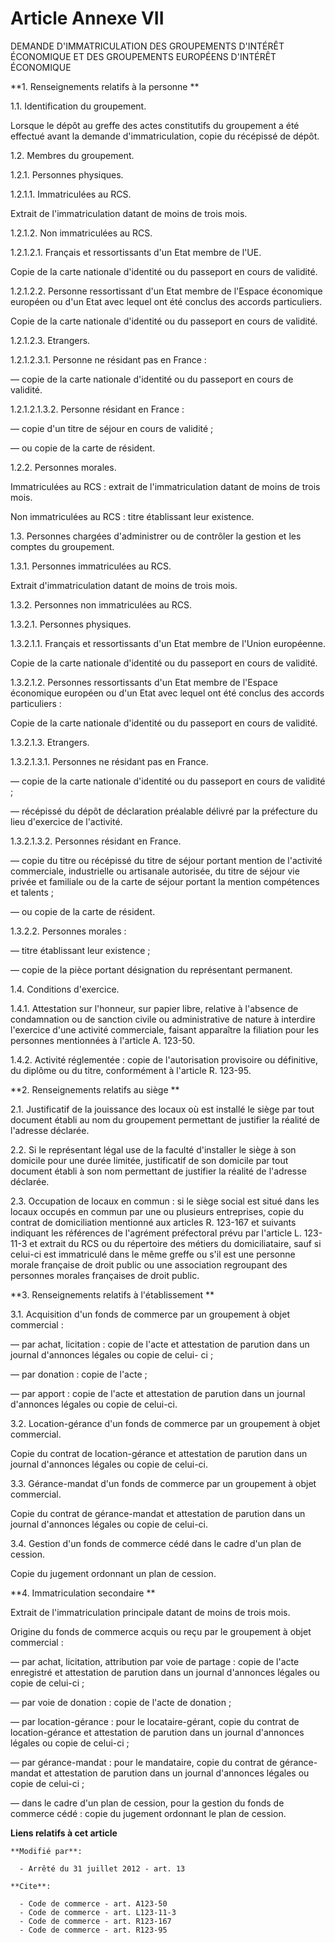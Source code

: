 # Article Annexe VII

DEMANDE D'IMMATRICULATION DES GROUPEMENTS D'INTÉRÊT ÉCONOMIQUE ET DES GROUPEMENTS EUROPÉENS D'INTÉRÊT ÉCONOMIQUE 

**1. Renseignements relatifs à la personne **

1.1. Identification du groupement. 

Lorsque le dépôt au greffe des actes constitutifs du groupement a été effectué avant la demande d'immatriculation, copie du
récépissé de dépôt. 

1.2. Membres du groupement. 

1.2.1. Personnes physiques. 

1.2.1.1. Immatriculées au RCS. 

Extrait de l'immatriculation datant de moins de trois mois. 

1.2.1.2. Non immatriculées au RCS. 

1.2.1.2.1. Français et ressortissants d'un Etat membre de l'UE. 

Copie de la carte nationale d'identité ou du passeport en cours de validité. 

1.2.1.2.2. Personne ressortissant d'un Etat membre de l'Espace économique européen ou d'un Etat avec lequel ont été conclus
des accords particuliers. 

Copie de la carte nationale d'identité ou du passeport en cours de validité. 

1.2.1.2.3. Etrangers. 

1.2.1.2.3.1. Personne ne résidant pas en France : 

― copie de la carte nationale d'identité ou du passeport en cours de validité. 

1.2.1.2.1.3.2. Personne résidant en France : 

― copie d'un titre de séjour en cours de validité ; 

― ou copie de la carte de résident. 

1.2.2. Personnes morales. 

Immatriculées au RCS : extrait de l'immatriculation datant de moins de trois mois. 

Non immatriculées au RCS : titre établissant leur existence. 

1.3. Personnes chargées d'administrer ou de contrôler la gestion et les comptes du groupement. 

1.3.1. Personnes immatriculées au RCS. 

Extrait d'immatriculation datant de moins de trois mois. 

1.3.2. Personnes non immatriculées au RCS. 

1.3.2.1. Personnes physiques. 

1.3.2.1.1. Français et ressortissants d'un Etat membre de l'Union européenne. 

Copie de la carte nationale d'identité ou du passeport en cours de validité. 

1.3.2.1.2. Personnes ressortissants d'un Etat membre de l'Espace économique européen ou d'un Etat avec lequel ont été conclus
des accords particuliers : 

Copie de la carte nationale d'identité ou du passeport en cours de validité. 

1.3.2.1.3. Etrangers. 

1.3.2.1.3.1. Personnes ne résidant pas en France. 

― copie de la carte nationale d'identité ou du passeport en cours de validité ; 

― récépissé du dépôt de déclaration préalable délivré par la préfecture du lieu d'exercice de l'activité. 

1.3.2.1.3.2. Personnes résidant en France. 

― copie du titre ou récépissé du titre de séjour portant mention de l'activité commerciale, industrielle ou artisanale
autorisée, du titre de séjour vie privée et familiale ou de la carte de séjour portant la mention compétences et talents ; 

― ou copie de la carte de résident. 

1.3.2.2. Personnes morales : 

― titre établissant leur existence ; 

― copie de la pièce portant désignation du représentant permanent. 

1.4. Conditions d'exercice. 

1.4.1. Attestation sur l'honneur, sur papier libre, relative à l'absence de condamnation ou de sanction civile ou
administrative de nature à interdire l'exercice d'une activité commerciale, faisant apparaître la filiation pour les
personnes mentionnées à l'article A. 123-50.

1.4.2. Activité réglementée : copie de l'autorisation provisoire ou définitive, du diplôme ou du titre, conformément à
l'article R. 123-95.

**2. Renseignements relatifs au siège **

2.1. Justificatif de la jouissance des locaux où est installé le siège par tout document établi au nom du groupement
permettant de justifier la réalité de l'adresse déclarée. 

2.2. Si le représentant légal use de la faculté d'installer le siège à son domicile pour une durée limitée, justificatif de
son domicile par tout document établi à son nom permettant de justifier la réalité de l'adresse déclarée. 

2.3. Occupation de locaux en commun : si le siège social est situé dans les locaux occupés en commun par une ou plusieurs
entreprises, copie du contrat de domiciliation mentionné aux articles R. 123-167 et suivants indiquant les références de
l'agrément préfectoral prévu par l'article L. 123-11-3 et extrait du RCS ou du répertoire des métiers du domiciliataire, sauf
si celui-ci est immatriculé dans le même greffe ou s'il est une personne morale française de droit public ou une association
regroupant des personnes morales françaises de droit public. 

**3. Renseignements relatifs à l'établissement **

3.1. Acquisition d'un fonds de commerce par un groupement à objet commercial : 

― par achat, licitation : copie de l'acte et attestation de parution dans un journal d'annonces légales ou copie de celui-
ci ; 

― par donation : copie de l'acte ; 

― par apport : copie de l'acte et attestation de parution dans un journal d'annonces légales ou copie de celui-ci. 

3.2. Location-gérance d'un fonds de commerce par un groupement à objet commercial. 

Copie du contrat de location-gérance et attestation de parution dans un journal d'annonces légales ou copie de celui-ci. 

3.3. Gérance-mandat d'un fonds de commerce par un groupement à objet commercial. 

Copie du contrat de gérance-mandat et attestation de parution dans un journal d'annonces légales ou copie de celui-ci. 

3.4. Gestion d'un fonds de commerce cédé dans le cadre d'un plan de cession. 

Copie du jugement ordonnant un plan de cession. 

**4. Immatriculation secondaire **

Extrait de l'immatriculation principale datant de moins de trois mois. 

Origine du fonds de commerce acquis ou reçu par le groupement à objet commercial : 

― par achat, licitation, attribution par voie de partage : copie de l'acte enregistré et attestation de parution dans un
journal d'annonces légales ou copie de celui-ci ; 

― par voie de donation : copie de l'acte de donation ; 

― par location-gérance : pour le locataire-gérant, copie du contrat de location-gérance et attestation de parution dans un
journal d'annonces légales ou copie de celui-ci ; 

― par gérance-mandat : pour le mandataire, copie du contrat de gérance-mandat et attestation de parution dans un journal
d'annonces légales ou copie de celui-ci ; 

― dans le cadre d'un plan de cession, pour la gestion du fonds de commerce cédé : copie du jugement ordonnant le plan de
cession.

**Liens relatifs à cet article**

	**Modifié par**:

	  - Arrêté du 31 juillet 2012 - art. 13

	**Cite**:

	  - Code de commerce - art. A123-50
	  - Code de commerce - art. L123-11-3
	  - Code de commerce - art. R123-167
	  - Code de commerce - art. R123-95
